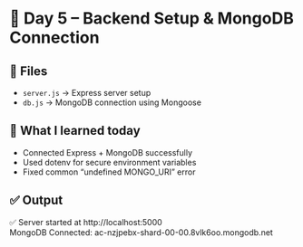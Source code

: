 # 🌟 Day 5 – Backend Setup & MongoDB Connection

## 📁 Files
- `server.js` → Express server setup
- `db.js` → MongoDB connection using Mongoose

## 🧠 What I learned today
- Connected Express + MongoDB successfully
- Used dotenv for secure environment variables
- Fixed common “undefined MONGO_URI” error

## ✅ Output
✅ Server started at http://localhost:5000  
MongoDB Connected: ac-nzjpebx-shard-00-00.8vlk6oo.mongodb.net
